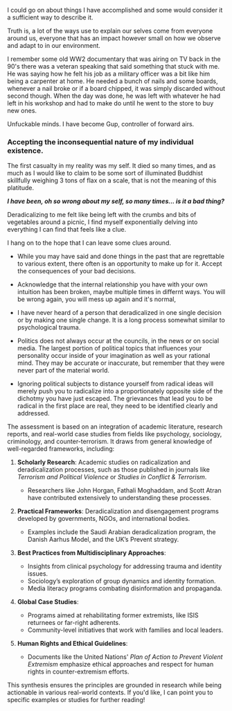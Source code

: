 I could go on about things I have accomplished and some would consider it a sufficient way to describe it.

Truth is, a lot of the ways use to explain our selves come from everyone around us, everyone that has an impact however small on how we observe and adapt to in our environment.

I remember some old WW2 documentary that was airing on TV back in the 90's there was a veteran speaking that said something that stuck with me. He was saying how he felt his job as a military officer was a bit like him being a carpenter at home.
He needed a bunch of nails and some boards, whenever a nail broke or if a board chipped, it was simply discarded without second though. When the day was done, he was left with whatever he had left in his workshop and had to make do until he went to the store to buy new ones.

Unfuckable minds. I have become Gup, controller of forward airs.

### Accepting the inconsequential nature of my individual existence.

The first casualty in my reality was my self. It died so many times, and as much as I would like to claim to be some sort of illuminated Buddhist skillfully weighing 3 tons of flax on a scale, that is not the meaning of this platitude.


_**I have been, oh so wrong about my self, so many times... is it a bad thing?**_


Deradicalizing to me felt like being left with the crumbs and bits of vegetables around a picnic, I find myself exponentially delving into everything I can find that feels like a clue.

I hang on to the hope that I can leave some clues around.

- While you may have said and done things in the past that are regrettable to various extent, there often is an opportunity to make up for it. Accept the consequences of your bad decisions.

- Acknowledge that the internal relationship you have with your own intuition has been broken, maybe multiple times in differnt ways. You will be wrong again, you will mess up again and it's normal, 

- I have never heard of a person that deradicalized in one single decision or by making one single change. It is a long process somewhat similar to psychological trauma.

- Politics does not always occur at the councils, in the news or on social media. The largest portion of political topics that influences your personality occur inside of your imagination as well as your rational mind. They may be accurate or inaccurate, but remember that they were never part of the material world.

- Ignoring political subjects to distance yourself from radical ideas will merely push you to radicalize into a proportionately opposite side of the dichotmy you have just escaped. The grievances that lead you to be radical in the first place are real, they need to be identified clearly and addressed.


The assessment is based on an integration of academic literature, research reports, and real-world case studies from fields like psychology, sociology, criminology, and counter-terrorism. It draws from general knowledge of well-regarded frameworks, including:

1. **Scholarly Research**: Academic studies on radicalization and deradicalization processes, such as those published in journals like *Terrorism and Political Violence* or *Studies in Conflict & Terrorism*.
   - Researchers like John Horgan, Fathali Moghaddam, and Scott Atran have contributed extensively to understanding these processes.

2. **Practical Frameworks**: Deradicalization and disengagement programs developed by governments, NGOs, and international bodies.
   - Examples include the Saudi Arabian deradicalization program, the Danish Aarhus Model, and the UK’s Prevent strategy.

3. **Best Practices from Multidisciplinary Approaches**:
   - Insights from clinical psychology for addressing trauma and identity issues.
   - Sociology’s exploration of group dynamics and identity formation.
   - Media literacy programs combating disinformation and propaganda.

4. **Global Case Studies**:
   - Programs aimed at rehabilitating former extremists, like ISIS returnees or far-right adherents.
   - Community-level initiatives that work with families and local leaders.

5. **Human Rights and Ethical Guidelines**:
   - Documents like the United Nations' *Plan of Action to Prevent Violent Extremism* emphasize ethical approaches and respect for human rights in counter-extremism efforts.

This synthesis ensures the principles are grounded in research while being actionable in various real-world contexts. If you'd like, I can point you to specific examples or studies for further reading!
